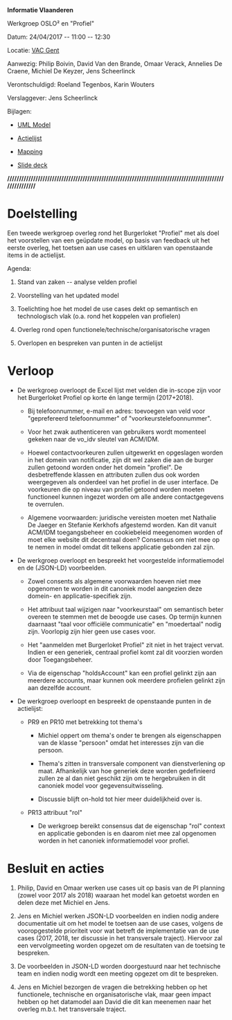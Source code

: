 **Informatie Vlaanderen**

Werkgroep OSLO² en "Profiel"

Datum: 24/04/2017 -- 11:00 -- 12:30

Locatie: [VAC
Gent](https://www.google.be/maps/place/VAC+Gent/@51.0371235,3.7065649,17z/data=!3m1!4b1!4m5!3m4!1s0x47c37162c6c82103:0xad3dbba6a7c4cc90!8m2!3d51.0371201!4d3.7087536?hl=nl&dg=dbrw&newdg=1)

Aanwezig: Philip Boivin, David Van den Brande, Omaar Verack, Annelies De
Craene, Michiel De Keyzer, Jens Scheerlinck

Verontschuldigd: Roeland Tegenbos, Karin Wouters

Verslaggever: Jens Scheerlinck

Bijlagen:

-   [UML Model](https://drive.google.com/open?id=0B3DdQTFc4B-VZHFtY3ZqeVVlaG8)

-   [Actielijst](https://docs.google.com/spreadsheets/d/1DldTpOvyuOtpVkNm4lvleXLTI68PjAAGFE_RC4CdKNc/edit?usp=sharing)

-   [Mapping](https://docs.google.com/spreadsheets/d/10eXr850PpQf257Jupkkn02VviIUkk5IxTOEnkQX4G68/edit?usp=sharing)

-   [Slide deck](http://drive.google.com/open?id=1yt5Vkkvv6DB55yA6MacadoQgXwsFvi2w3gY3h_TjzBc)

**////////////////////////////////////////////////////////////////////////////////////////////////////////**

Doelstelling
============

Een tweede werkgroep overleg rond het Burgerloket \"Profiel" met als
doel het voorstellen van een geüpdate model, op basis van feedback uit
het eerste overleg, het toetsen aan use cases en uitklaren van
openstaande items in de actielijst.

Agenda:

1.  Stand van zaken -- analyse velden profiel

2.  Voorstelling van het updated model

3.  Toelichting hoe het model de use cases dekt op semantisch en technologisch vlak (o.a. rond het koppelen van profielen)

4.  Overleg rond open functionele/technische/organisatorische vragen

5.  Overlopen en bespreken van punten in de actielijst

Verloop
=======

-   De werkgroep overloopt de Excel lijst met velden die in-scope zijn voor het Burgerloket Profiel op korte én lange termijn (2017+2018).

    -   Bij telefoonnummer, e-mail en adres: toevoegen van veld voor "geprefereerd telefoonnummer" of "voorkeurstelefoonnummer".

    -   Voor het zwak authenticeren van gebruikers wordt momenteel gekeken naar de vo\_idv sleutel van ACM/IDM.

    -   Hoewel contactvoorkeuren zullen uitgewerkt en opgeslagen worden in het domein van notificatie, zijn dit wel zaken die aan de burger zullen getoond worden onder het domein "profiel". De desbetreffende klassen en attributen zullen dus ook worden weergegeven als onderdeel van het profiel in de user interface. De voorkeuren die op niveau van profiel getoond worden moeten functioneel kunnen ingezet worden om alle andere contactgegevens te overrulen.

    -   Algemene voorwaarden: juridische vereisten moeten met Nathalie De Jaeger en Stefanie Kerkhofs afgestemd worden. Kan dit vanuit ACM/IDM toegangsbeheer en cookiebeleid meegenomen worden of moet elke website dit decentraal doen? Consensus om niet mee op te nemen in model omdat dit telkens applicatie gebonden zal zijn.

-   De werkgroep overloopt en bespreekt het voorgestelde informatiemodel en de (JSON-LD) voorbeelden.

    -   Zowel consents als algemene voorwaarden hoeven niet mee opgenomen te worden in dit canoniek model aangezien deze domein- en applicatie-specifiek zijn.

    -   Het attribuut taal wijzigen naar "voorkeurstaal" om semantisch beter overeen te stemmen met de beoogde use cases. Op termijn kunnen daarnaast "taal voor officiële communicatie" en "moedertaal" nodig zijn. Voorlopig zijn hier geen use cases voor.

    -   Het "aanmelden met Burgerloket Profiel" zit niet in het traject vervat. Indien er een generiek, centraal profiel komt zal dit voorzien worden door Toegangsbeheer.

    -   Via de eigenschap "holdsAccount" kan een profiel gelinkt zijn aan meerdere accounts, maar kunnen ook meerdere profielen gelinkt zijn aan dezelfde account.

-   De werkgroep overloopt en bespreekt de openstaande punten in de actielijst:

    -   PR9 en PR10 met betrekking tot thema's

        -   Michiel oppert om thema\'s onder te brengen als eigenschappen van de klasse "persoon" omdat het interesses zijn van die persoon.

        -   Thema's zitten in transversale component van dienstverlening op maat. Afhankelijk van hoe generiek deze worden gedefinieerd zullen ze al dan niet geschikt zijn om te hergebruiken in dit canoniek model voor gegevensuitwisseling.

        -   Discussie blijft on-hold tot hier meer duidelijkheid over is.

    -   PR13 attribuut "rol"

        -   De werkgroep bereikt consensus dat de eigenschap "rol" context en applicatie gebonden is en daarom niet mee zal opgenomen worden in het canoniek informatiemodel voor profiel.

Besluit en acties
=================

1.  Philip, David en Omaar werken use cases
    uit op basis van de PI planning (zowel voor 2017 als 2018) waaraan
    het model kan getoetst worden en delen deze met Michiel en Jens.

2.  Jens en Michiel werken JSON-LD voorbeelden
    en indien nodig andere documentatie uit om het model te toetsen aan
    de use cases, volgens de vooropgestelde prioriteit voor wat betreft
    de implementatie van de use cases (2017, 2018, ter discussie in het
    transversale traject). Hiervoor zal een vervolgmeeting worden
    opgezet om de resultaten van de toetsing te bespreken.

3.  De voorbeelden in JSON-LD worden
    doorgestuurd naar het technische team en indien nodig wordt een
    meeting opgezet om dit te bespreken.

4.  Jens en Michiel bezorgen de vragen die
    betrekking hebben op het functionele, technische en organisatorische
    vlak, maar geen impact hebben op het datamodel aan David die dit kan
    meenemen naar het overleg m.b.t. het transversale traject.
